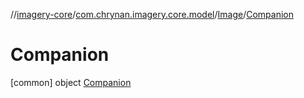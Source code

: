 //[imagery-core](../../../../index.md)/[com.chrynan.imagery.core.model](../../index.md)/[Image](../index.md)/[Companion](index.md)



# Companion  
 [common] object [Companion](index.md)   

